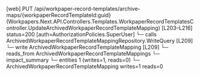 [web] PUT /api/workpaper-record-templates/archive-maps/{workpaperRecordTemplateId:guid}  (Workpapers.Next.API.Controllers.Templates.WorkpaperRecordTemplatesController.UpdateArchivedWorkpaperRecordTemplateMapping)  [L203–L216] status=200 [auth=AuthorizationPolicies.SuperUser]
  └─ calls ArchivedWorkpaperRecordTemplateMappingRepository.WriteQuery [L209]
  └─ write ArchivedWorkpaperRecordTemplateMapping [L209]
    └─ reads_from ArchivedWorkpaperRecordTemplateMappings
  └─ impact_summary
    └─ entities 1 (writes=1, reads=0)
      └─ ArchivedWorkpaperRecordTemplateMapping writes=1 reads=0

